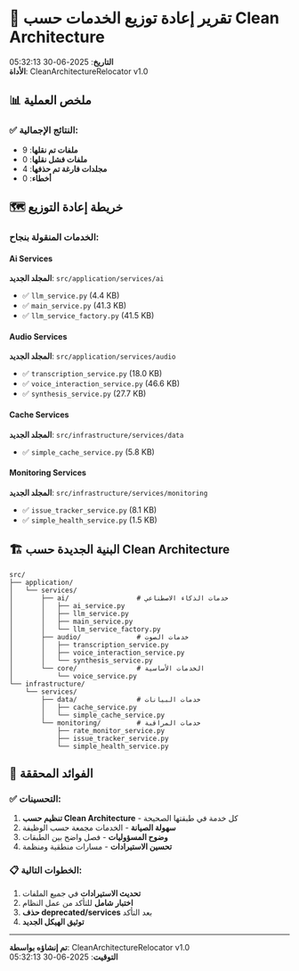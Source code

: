 
# 🎯 تقرير إعادة توزيع الخدمات حسب Clean Architecture

**التاريخ**: 2025-06-30 05:32:13  
**الأداة**: CleanArchitectureRelocator v1.0

## 📊 ملخص العملية

### ✅ النتائج الإجمالية:
- **ملفات تم نقلها**: 9
- **ملفات فشل نقلها**: 0
- **مجلدات فارغة تم حذفها**: 4
- **أخطاء**: 0

## 🗺️ خريطة إعادة التوزيع

### الخدمات المنقولة بنجاح:

#### Ai Services
**المجلد الجديد**: `src/application/services/ai`

- ✅ `llm_service.py` (4.4 KB)
- ✅ `main_service.py` (41.3 KB)
- ✅ `llm_service_factory.py` (41.5 KB)

#### Audio Services
**المجلد الجديد**: `src/application/services/audio`

- ✅ `transcription_service.py` (18.0 KB)
- ✅ `voice_interaction_service.py` (46.6 KB)
- ✅ `synthesis_service.py` (27.7 KB)

#### Cache Services
**المجلد الجديد**: `src/infrastructure/services/data`

- ✅ `simple_cache_service.py` (5.8 KB)

#### Monitoring Services
**المجلد الجديد**: `src/infrastructure/services/monitoring`

- ✅ `issue_tracker_service.py` (8.1 KB)
- ✅ `simple_health_service.py` (1.5 KB)


## 🏗️ البنية الجديدة حسب Clean Architecture

```
src/
├── application/
│   └── services/
│       ├── ai/                 # خدمات الذكاء الاصطناعي
│       │   ├── ai_service.py
│       │   ├── llm_service.py
│       │   ├── main_service.py
│       │   └── llm_service_factory.py
│       ├── audio/              # خدمات الصوت
│       │   ├── transcription_service.py
│       │   ├── voice_interaction_service.py
│       │   └── synthesis_service.py
│       └── core/               # الخدمات الأساسية
│           └── voice_service.py
└── infrastructure/
    └── services/
        ├── data/               # خدمات البيانات
        │   ├── cache_service.py
        │   └── simple_cache_service.py
        └── monitoring/         # خدمات المراقبة
            ├── rate_monitor_service.py
            ├── issue_tracker_service.py
            └── simple_health_service.py
```

## 🎯 الفوائد المحققة

### ✅ التحسينات:
1. **تنظيم حسب Clean Architecture** - كل خدمة في طبقتها الصحيحة
2. **سهولة الصيانة** - الخدمات مجمعة حسب الوظيفة
3. **وضوح المسؤوليات** - فصل واضح بين الطبقات
4. **تحسين الاستيرادات** - مسارات منطقية ومنظمة

### 📋 الخطوات التالية:
1. **تحديث الاستيرادات** في جميع الملفات
2. **اختبار شامل** للتأكد من عمل النظام
3. **حذف deprecated/services** بعد التأكد
4. **توثيق الهيكل الجديد**

---
**تم إنشاؤه بواسطة**: CleanArchitectureRelocator v1.0  
**التوقيت**: 2025-06-30 05:32:13
